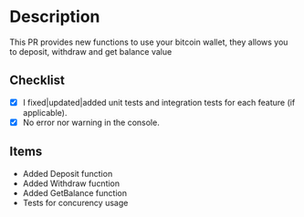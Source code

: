 # Description
This PR provides new functions to use your bitcoin wallet, they allows you to deposit, withdraw and get balance value

## Checklist
- [x] I fixed|updated|added unit tests and integration tests for each feature (if applicable).
- [x] No error nor warning in the console.

## Items
* Added Deposit function
* Added Withdraw fucntion
* Added GetBalance function
* Tests for concurency usage
